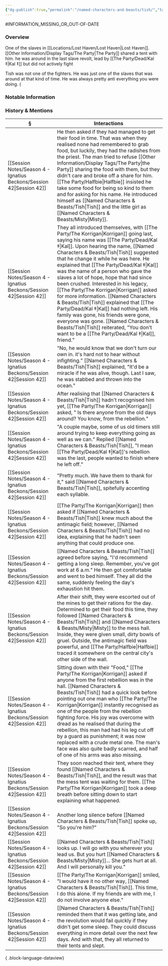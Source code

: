 ```yaml
---
{"dg-publish":true,"permalink":"/named-characters-and-beasts/tish/","tags":["NPC"],"updated":"2025-07-30T10:11:41.527+01:00"}
---
```


#INFORMATION_MISSING_OR_OUT-OF-DATE 
### Overview
One of the slaves in [[Locations/Lost Haven/Lost Haven\|Lost Haven]]. [[Other Information/Display Tags/The Party\|The Party]] shared a tent with him. he was around in the last slave revolt, lead by [[The Party/Dead/Kal ‡\|Kal ‡]] but did not actively fight

Tish was not one of the fighters. He was just one of the slaves that was around at that kind of time. He was always pretty anti everything you were doing. (

### Notable Information


### History & Mentions
| §                                                                       | Interactions                                                                                                                                                                                                                                                                                                                                                                                                                                                                                                                                                                                                 |
| ----------------------------------------------------------------------- | ------------------------------------------------------------------------------------------------------------------------------------------------------------------------------------------------------------------------------------------------------------------------------------------------------------------------------------------------------------------------------------------------------------------------------------------------------------------------------------------------------------------------------------------------------------------------------------------------------------ |
| [[Session Notes/Season 4 - Ignatius Beckons/Session 42\|Session 42]] | He then asked if they had managed to get their food in time. That was when they realised none had remembered to grab food, but luckily, they had the radishes from the priest. The man tried to refuse [[Other Information/Display Tags/The Party\|the Party]] sharing the food with them, but they didn't care and broke off a share for him. [[The Party/Halfbie\|Halfbie]] insisted he take some food for being so kind to them and for asking for his name. He introduced himself as [[Named Characters & Beasts/Tish\|Tish]] and the little girl as [[Named Characters & Beasts/Misty\|Misty]].                                                                                                                                       |
| [[Session Notes/Season 4 - Ignatius Beckons/Session 42\|Session 42]] | They all introduced themselves, with [[The Party/The Korrigan\|Korrigan]] going last, saying his name was [[The Party/Dead/Kal ‡\|Kal]]. Upon hearing the name, [[Named Characters & Beasts/Tish\|Tish]] suggested that he change it while he was here. He explained that [[The Party/Dead/Kal ‡\|Kal]] was the name of a person who gave the slaves a lot of hope, hope that had since been crushed. Interested in his legacy, [[The Party/The Korrigan\|Korrigan]] asked for more information. [[Named Characters & Beasts/Tish\|Tish]] explained that [[The Party/Dead/Kal ‡\|Kal]] had nothing left. His family was gone, his friends were gone, everyone was gone. [[Named Characters & Beasts/Tish\|Tish]] reiterated, "You don't want to be a [[The Party/Dead/Kal ‡\|Kal]], friend." |
| [[Session Notes/Season 4 - Ignatius Beckons/Session 42\|Session 42]] | "No, he would know that we don't turn our own in. it's hard not to hear without infighting." [[Named Characters & Beasts/Tish\|Tish]] explained, "It'd be a miracle if he was alive, though. Last I saw, he was stabbed and thrown into the ocean."                                                                                                                                                                                                                                                                                                                                                                                          |
| [[Session Notes/Season 4 - Ignatius Beckons/Session 42\|Session 42]] | After realising that [[Named Characters & Beasts/Tish\|Tish]] hadn't recognised him yet, [[The Party/The Korrigan\|Korrigan]] asked, " Is there anyone from the old days around? You know, from the rebellion."                                                                                                                                                                                                                                                                                                                                                                                                                                        |
| [[Session Notes/Season 4 - Ignatius Beckons/Session 42\|Session 42]] | "A couple maybe, some of us old timers still around trying to keep everything going as well as we can." Replied [[Named Characters & Beasts/Tish\|Tish]], "I mean [[The Party/Dead/Kal ‡\|Kal]]'s rebellion was the last, people wanted to finish where he left off."                                                                                                                                                                                                                                                                                                                                                                                       |
| [[Session Notes/Season 4 - Ignatius Beckons/Session 42\|Session 42]] | "Pretty much. We have them to thank for it," said [[Named Characters & Beasts/Tish\|Tish]], spitefully accenting each syllable.                                                                                                                                                                                                                                                                                                                                                                                                                                                                                                              |
| [[Session Notes/Season 4 - Ignatius Beckons/Session 42\|Session 42]] | [[The Party/The Korrigan\|Korrigan]] then asked if [[Named Characters & Beasts/Tish\|Tish]] knew much about the antimagic field; however, [[Named Characters & Beasts/Tish\|Tish]] had no idea, explaining that he hadn't seen anything that could produce one.                                                                                                                                                                                                                                                                                                                                                                                                                        |
| [[Session Notes/Season 4 - Ignatius Beckons/Session 42\|Session 42]] | [[Named Characters & Beasts/Tish\|Tish]] agreed before saying, "I'd recommend getting a long sleep. Remember, you've got work at 6 a.m." He then got comfortable and went to bed himself. They all did the same, suddenly feeling the day's exhaustion hit them.                                                                                                                                                                                                                                                                                                                                                                             |
| [[Session Notes/Season 4 - Ignatius Beckons/Session 42\|Session 42]] | After their shift, they were escorted out of the mines to get their rations for the day. Determined to get their food this time, they followed [[Named Characters & Beasts/Tish\|Tish]] and [[Named Characters & Beasts/Misty\|Misty]] to the mess hall. Inside, they were given small, dirty bowls of gruel. Outside, the antimagic field was powerful, and [[The Party/Halfbie\|Halfbie]] traced it somewhere on the central city's other side of the wall.                                                                                                                                                                                                                                    |
| [[Session Notes/Season 4 - Ignatius Beckons/Session 42\|Session 42]] | Sitting down with their "Food," [[The Party/The Korrigan\|Korrigan]] asked if anyone from the first rebellion was in the hall. [[Named Characters & Beasts/Tish\|Tish]] had a quick look before pointing out one man who [[The Party/The Korrigan\|Korrigan]] instantly recognised as one of the people from the rebellion fighting force. His joy was overcome with dread as he realised that during the rebellion, this man had had his leg cut off by a guard as punishment; it was now replaced with a crude metal one. The man's face was also quite badly scarred, and half of one of his arms was also missing.                                           |
| [[Session Notes/Season 4 - Ignatius Beckons/Session 42\|Session 42]] | They soon reached their tent, where they found [[Named Characters & Beasts/Tish\|Tish]], and the result was that the mess tent was waiting for them. [[The Party/The Korrigan\|Korrigan]] took a deep breath before sitting down to start explaining what happened.                                                                                                                                                                                                                                                                                                                                                                                    |
| [[Session Notes/Season 4 - Ignatius Beckons/Session 42\|Session 42]] | Another long silence before [[Named Characters & Beasts/Tish\|Tish]] spoke up, "So you're him?"                                                                                                                                                                                                                                                                                                                                                                                                                                                                                                                                              |
| [[Session Notes/Season 4 - Ignatius Beckons/Session 42\|Session 42]] | [[Named Characters & Beasts/Tish\|Tish]] looks up. I will go with you wherever you lead us. But you hurt [[Named Characters & Beasts/Misty\|Misty]]... She gets hurt at all. And I will personally kill you."                                                                                                                                                                                                                                                                                                                                                                                                                                                                 |
| [[Session Notes/Season 4 - Ignatius Beckons/Session 42\|Session 42]] | [[The Party/The Korrigan\|Korrigan]] smiled, "I would have it no other way, [[Named Characters & Beasts/Tish\|Tish]]. This time, I do this alone. If my friends are with me, I do not involve anyone else."                                                                                                                                                                                                                                                                                                                                                                                                                                            |
| [[Session Notes/Season 4 - Ignatius Beckons/Session 42\|Session 42]] | [[Named Characters & Beasts/Tish\|Tish]] reminded them that it was getting late, and the revolution would fail quickly if they didn't get some sleep. They could discuss everything in more detail over the next few days. And with that, they all returned to their tents and slept.                                                                                                                                                                                                                                                                                                                                                        |

{ .block-language-dataview}
